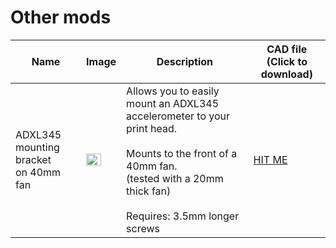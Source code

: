 # Other mods


| Name                                     | Image                                                       | Description                                                                                                                                                                                   | CAD file (Click to download)                                                                              |
|------------------------------------------|-------------------------------------------------------------|-----------------------------------------------------------------------------------------------------------------------------------------------------------------------------------------------|-----------------------------------------------------------------------------------------------------------|
| ADXL345 mounting bracket<br/>on 40mm fan | <img src="/images/ADXL345_40mm_Fan_Mount.png" width="70%"/> | Allows you to easily mount an ADXL345 accelerometer to your print head.<br/><br/>Mounts to the front of a 40mm fan.<br/>(tested with a 20mm thick fan)<br/><br/>Requires: 3.5mm longer screws | [HIT ME](https://github.com/MarvinBeym/HevORT-Mods/tree/master/cad/ADXL345_40mm_Fan_Mount.step ':ignore') |